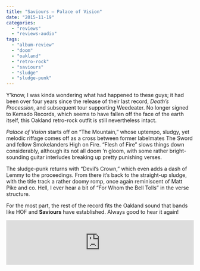 ```yaml
---
title: "Saviours – Palace of Vision"
date: "2015-11-19"
categories: 
  - "reviews"
  - "reviews-audio"
tags: 
  - "album-review"
  - "doom"
  - "oakland"
  - "retro-rock"
  - "saviours"
  - "sludge"
  - "sludge-punk"
---
```


Y’know, I was kinda wondering what had happened to these guys; it had been over four years since the release of their last record, _Death’s Procession_, and subsequent tour supporting Weedeater. No longer signed to Kemado Records, which seems to have fallen off the face of the earth itself, this Oakland retro-rock outfit is still nevertheless intact.

_Palace of Vision_ starts off on “The Mountain,” whose uptempo, sludgy, yet melodic riffage comes off as a cross between former labelmates The Sword and fellow Smokelanders High on Fire. “Flesh of Fire” slows things down considerably, although its not all doom ‘n gloom, with some rather bright-sounding guitar interludes breaking up pretty punishing verses.

The sludge-punk returns with “Devil’s Crown,” which even adds a dash of Lemmy to the proceedings. From there it’s back to the straight-up sludge, with the title track a rather doomy romp, once again reminiscent of Matt Pike and co. Hell, I ever hear a bit of “For Whom the Bell Tolls” in the verse structure.

For the most part, the rest of the record fits the Oakland sound that bands like HOF and **Saviours** have established. Always good to hear it again!

<iframe style="border: 0; width: 100%; height: 120px;" src="https://bandcamp.com/EmbeddedPlayer/album=2602124299/size=large/bgcol=ffffff/linkcol=0687f5/tracklist=false/artwork=small/transparent=true/" width="300" height="150" seamless=""><a href="http://listenable-records.bandcamp.com/album/palace-of-vision">PALACE OF VISION by SAVIOURS</a></iframe>
